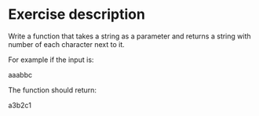# Exercise description
Write a function that takes a string as a parameter and returns a string with number of each character next to it.

For example if the input is:

aaabbc

The function should return:

a3b2c1
